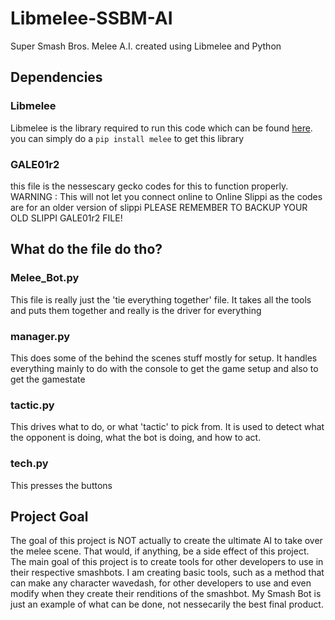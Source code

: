 # Libmelee-SSBM-AI
Super Smash Bros. Melee A.I. created using Libmelee and Python

## Dependencies
### Libmelee
Libmelee is the library required to run this code which can be found [here](https://github.com/altf4/libmelee). you can simply do a ```pip install melee``` to get this library
### GALE01r2
this file is the nessescary gecko codes for this to function properly. WARNING : This will not let you connect online to Online Slippi as the codes are for an older version of slippi
PLEASE REMEMBER TO BACKUP YOUR OLD SLIPPI GALE01r2 FILE!

## What do the file do tho?
### Melee_Bot.py
This file is really just the 'tie everything together' file. It takes all the tools and puts them together and really is the driver for everything
### manager.py
This does some of the behind the scenes stuff mostly for setup. It handles everything mainly to do with the console to get the game setup and also to get the gamestate
### tactic.py
This drives what to do, or what 'tactic' to pick from. It is used to detect what the opponent is doing, what the bot is doing, and how to act.
### tech.py
This presses the buttons

## Project Goal
The goal of this project is NOT actually to create the ultimate AI to take over the melee scene. That would, if anything, be a side effect of this project. The main goal of this project is to create tools for other developers to use in their respective smashbots. I am creating basic tools, such as a method that can make any character wavedash, for other developers to use and even modify when they create their renditions of the smashbot. My Smash Bot is just an example of what can be done, not nessecarily the best final product.
